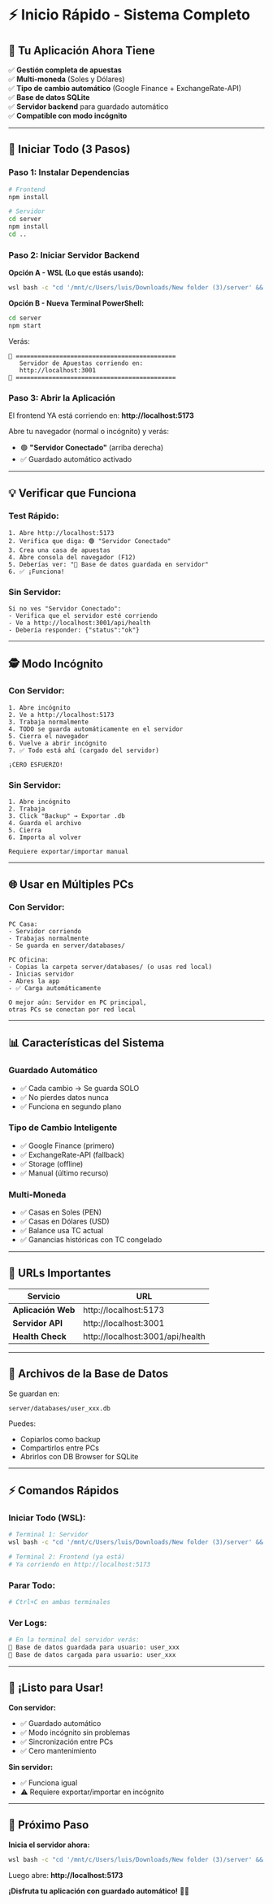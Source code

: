 # ⚡ Inicio Rápido - Sistema Completo

## 🎯 Tu Aplicación Ahora Tiene

✅ **Gestión completa de apuestas**  
✅ **Multi-moneda** (Soles y Dólares)  
✅ **Tipo de cambio automático** (Google Finance + ExchangeRate-API)  
✅ **Base de datos SQLite**  
✅ **Servidor backend** para guardado automático  
✅ **Compatible con modo incógnito**  

---

## 🚀 Iniciar Todo (3 Pasos)

### Paso 1: Instalar Dependencias

```bash
# Frontend
npm install

# Servidor
cd server
npm install
cd ..
```

### Paso 2: Iniciar Servidor Backend

**Opción A - WSL (Lo que estás usando):**
```bash
wsl bash -c "cd '/mnt/c/Users/luis/Downloads/New folder (3)/server' && npm start"
```

**Opción B - Nueva Terminal PowerShell:**
```bash
cd server
npm start
```

Verás:
```
🚀 ============================================
   Servidor de Apuestas corriendo en:
   http://localhost:3001
🚀 ============================================
```

### Paso 3: Abrir la Aplicación

El frontend YA está corriendo en:
**http://localhost:5173**

Abre tu navegador (normal o incógnito) y verás:
- 🟢 **"Servidor Conectado"** (arriba derecha)
- ✅ Guardado automático activado

---

## 💡 Verificar que Funciona

### Test Rápido:
```
1. Abre http://localhost:5173
2. Verifica que diga: 🟢 "Servidor Conectado"
3. Crea una casa de apuestas
4. Abre consola del navegador (F12)
5. Deberías ver: "💾 Base de datos guardada en servidor"
6. ✅ ¡Funciona!
```

### Sin Servidor:
```
Si no ves "Servidor Conectado":
- Verifica que el servidor esté corriendo
- Ve a http://localhost:3001/api/health
- Debería responder: {"status":"ok"}
```

---

## 🕵️ Modo Incógnito

### Con Servidor:
```
1. Abre incógnito
2. Ve a http://localhost:5173
3. Trabaja normalmente
4. TODO se guarda automáticamente en el servidor
5. Cierra el navegador
6. Vuelve a abrir incógnito
7. ✅ Todo está ahí (cargado del servidor)

¡CERO ESFUERZO!
```

### Sin Servidor:
```
1. Abre incógnito
2. Trabaja
3. Click "Backup" → Exportar .db
4. Guarda el archivo
5. Cierra
6. Importa al volver

Requiere exportar/importar manual
```

---

## 🌐 Usar en Múltiples PCs

### Con Servidor:
```
PC Casa:
- Servidor corriendo
- Trabajas normalmente
- Se guarda en server/databases/

PC Oficina:
- Copias la carpeta server/databases/ (o usas red local)
- Inicias servidor
- Abres la app
- ✅ Carga automáticamente

O mejor aún: Servidor en PC principal, 
otras PCs se conectan por red local
```

---

## 📊 Características del Sistema

### Guardado Automático
- ✅ Cada cambio → Se guarda SOLO
- ✅ No pierdes datos nunca
- ✅ Funciona en segundo plano

### Tipo de Cambio Inteligente
- ✅ Google Finance (primero)
- ✅ ExchangeRate-API (fallback)
- ✅ Storage (offline)
- ✅ Manual (último recurso)

### Multi-Moneda
- ✅ Casas en Soles (PEN)
- ✅ Casas en Dólares (USD)
- ✅ Balance usa TC actual
- ✅ Ganancias históricas con TC congelado

---

## 🎯 URLs Importantes

| Servicio | URL |
|----------|-----|
| **Aplicación Web** | http://localhost:5173 |
| **Servidor API** | http://localhost:3001 |
| **Health Check** | http://localhost:3001/api/health |

---

## 📁 Archivos de la Base de Datos

Se guardan en:
```
server/databases/user_xxx.db
```

Puedes:
- Copiarlos como backup
- Compartirlos entre PCs
- Abrirlos con DB Browser for SQLite

---

## ⚡ Comandos Rápidos

### Iniciar Todo (WSL):
```bash
# Terminal 1: Servidor
wsl bash -c "cd '/mnt/c/Users/luis/Downloads/New folder (3)/server' && npm install && npm start"

# Terminal 2: Frontend (ya está)
# Ya corriendo en http://localhost:5173
```

### Parar Todo:
```bash
# Ctrl+C en ambas terminales
```

### Ver Logs:
```bash
# En la terminal del servidor verás:
💾 Base de datos guardada para usuario: user_xxx
📂 Base de datos cargada para usuario: user_xxx
```

---

## 🎉 ¡Listo para Usar!

**Con servidor:**
- ✅ Guardado automático
- ✅ Modo incógnito sin problemas
- ✅ Sincronización entre PCs
- ✅ Cero mantenimiento

**Sin servidor:**
- ✅ Funciona igual
- ⚠️ Requiere exportar/importar en incógnito

---

## 🚀 Próximo Paso

**Inicia el servidor ahora:**

```bash
wsl bash -c "cd '/mnt/c/Users/luis/Downloads/New folder (3)/server' && npm install && npm start"
```

Luego abre: **http://localhost:5173**

**¡Disfruta tu aplicación con guardado automático!** 💾🎉


